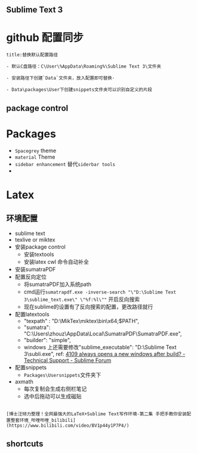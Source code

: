 ## Sublime Text 3


# github 配置同步

```ad-note
title:替换默认配置路径

- 默认C盘路径：C\User\%AppData\Roaming%\Sublime Text 3\文件夹

- 安装路径下创建`Data`文件夹，放入配置即可替换·

- Data\packages\User下创建snippets文件夹可以识别自定义的片段
```

## package control

# Packages

- `Spacegrey` theme
- `material` Theme
- `sidebar enhancement` 替代`siderbar tools`
- 


# Latex

## 环境配置

- sublime text
- texlive or miktex
- 安装package control
    + 安装textools
    + 安装latex cwl 命令自动补全
- 安装sumatraPDF
- 配置反向定位
    + 将sumatraPDF加入系统path
    + cmd运行`sumatrapdf.exe -inverse-search "\"D:\Sublime Text 3\sublime_text.exe\" \"%f:%l\""`
      开启反向搜索
    +  现在sublime的设置有了反向搜索的配置，更改路径就行
- 配置latextools
    + "texpath" : "D:\\MikTex\\miktex\\bin\\x64;$PATH",
    + "sumatra": "C:\\Users\\zhouz\\AppData\\Local\\SumatraPDF\\SumatraPDF.exe",
    + "builder": "simple",
    + windows 上还需要修改"sublime_executable": "D:\\Sublime Text 3\\subli.exe",
        ref:    [4109 always opens a new windows after build? - Technical Support - Sublime Forum](https://forum.sublimetext.com/t/4109-always-opens-a-new-windows-after-build/59133/18)
- 配置snippets
    + `Packages\Usersnippets`文件夹下
- axmath
    + 每次复制会生成右侧栏笔记
    + 选中后拖动可以生成磁贴

```ad-note

[博士汪倾力整理！全网最强大的LaTeX+Sublime Text写作环境-第二集 手把手教你安装配置整套环境_哔哩哔哩_bilibili](https://www.bilibili.com/video/BV1p44y1P7P4/)
```


## shortcuts
```ad-note


```
```dem
